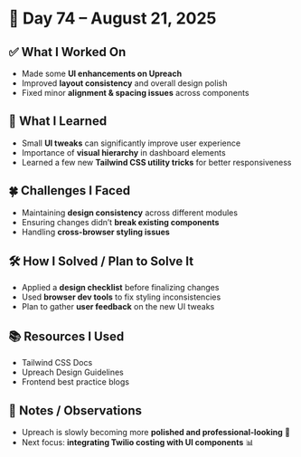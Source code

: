 # 📅 Day 74 – August 21, 2025  

## ✅ What I Worked On  
- Made some **UI enhancements on Upreach**  
- Improved **layout consistency** and overall design polish  
- Fixed minor **alignment & spacing issues** across components  

## 🧠 What I Learned  
- Small **UI tweaks** can significantly improve user experience  
- Importance of **visual hierarchy** in dashboard elements  
- Learned a few new **Tailwind CSS utility tricks** for better responsiveness  

## 🍀 Challenges I Faced  
- Maintaining **design consistency** across different modules  
- Ensuring changes didn’t **break existing components**  
- Handling **cross-browser styling issues**  

## 🛠️ How I Solved / Plan to Solve It  
- Applied a **design checklist** before finalizing changes  
- Used **browser dev tools** to fix styling inconsistencies  
- Plan to gather **user feedback** on the new UI tweaks  

## 📚 Resources I Used  
- Tailwind CSS Docs  
- Upreach Design Guidelines  
- Frontend best practice blogs  

## 💬 Notes / Observations  
- Upreach is slowly becoming more **polished and professional-looking** 🎨  
- Next focus: **integrating Twilio costing with UI components** 📊  
